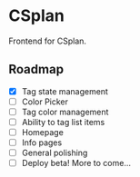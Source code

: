 # CSplan
Frontend for CSplan.

## Roadmap
- [x] Tag state management
- [ ] Color Picker
- [ ] Tag color management
- [ ] Ability to tag list items
- [ ] Homepage
- [ ] Info pages
- [ ] General polishing
- [ ] Deploy beta!
More to come...